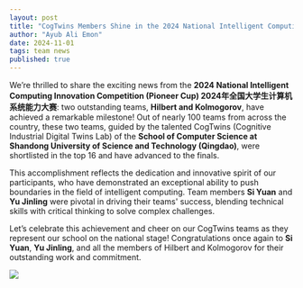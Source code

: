 ```yaml
---
layout: post
title: "CogTwins Members Shine in the 2024 National Intelligent Computing Innovation Competition"
author: "Ayub Ali Emon"
date: 2024-11-01
tags: team news
published: true
---
```


We’re thrilled to share the exciting news from the **2024 National Intelligent Computing Innovation Competition (Pioneer Cup) 2024年全国大学生计算机系统能力大赛**: two outstanding teams, **Hilbert and Kolmogorov**, have achieved a remarkable milestone! Out of nearly 100 teams from across the country, these two teams, guided by the talented CogTwins (Cognitive Industrial Digital Twins Lab) of the **School of Computer Science at Shandong University of Science and Technology (Qingdao)**, were shortlisted in the top 16 and have advanced to the finals.

This accomplishment reflects the dedication and innovative spirit of our participants, who have demonstrated an exceptional ability to push boundaries in the field of intelligent computing. Team members **Si Yuan** and **Yu Jinling** were pivotal in driving their teams' success, blending technical skills with critical thinking to solve complex challenges.


Let’s celebrate this achievement and cheer on our CogTwins teams as they represent our school on the national stage! Congratulations once again to **Si Yuan**, **Yu Jinling**, and all the members of Hilbert and Kolmogorov for their outstanding work and commitment.

<div class="text-center">
    <img class="img-fluid img-thumbnail" style="max-height: 480px;"
        src="{{ '/assets/postimg/2024-11-01-cogtwins-members-in-2024-national-ntelligent-computing-innovation-competition.jpg' | relative_url }}" />
</div>